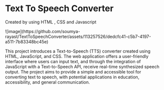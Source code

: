 <h1>Text To Speech Converter</h1>
<p>Created by using HTML , CSS and Javascript</p>
![image](https://github.com/soumya-rayast/TextToSpeechConverter/assets/113257526/dedcfc41-c5b7-4197-a511-7b83348bc45e)
<p>
This project introduces a Text-to-Speech (TTS) converter created using HTML, JavaScript, and CSS. The web application offers a user-friendly interface where users can input text, and through the integration of JavaScript with a Text-to-Speech API, receive real-time synthesized speech output. The project aims to provide a simple and accessible tool for converting text to speech, with potential applications in education, accessibility, and general communication.</p>
